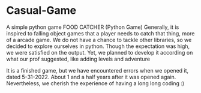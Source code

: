 # Casual-Game
A simple python game
FOOD CATCHER (Python Game)
	Generally, it is inspired to falling object games that a player needs to catch that thing, more of a arcade game. 
	We do not have a chance to tackle other libraries, so we decided to explore ourselves in python. Though the expectation was high, we were satisfied on the output. Yet, we planned to develop it according on what our prof suggested, like adding levels and adventure
	
It is a finished game, but we have encountered errors when we opened it, dated 5-31-2022. About 1 and a half years after it was opened again. Nevertheless, we cherish the experience of having a long long coding :)

